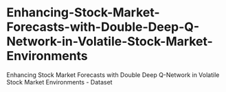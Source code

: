 # Enhancing-Stock-Market-Forecasts-with-Double-Deep-Q-Network-in-Volatile-Stock-Market-Environments
Enhancing Stock Market Forecasts with Double Deep Q-Network in Volatile Stock Market Environments - Dataset

